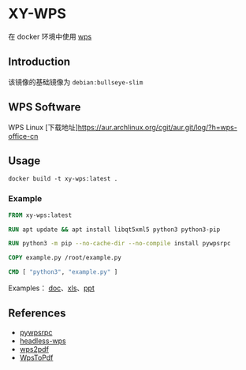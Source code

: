 # XY-WPS

在 docker 环境中使用 [wps](https://linux.wps.cn/)

## Introduction

该镜像的基础镜像为 `debian:bullseye-slim`

## WPS Software

WPS Linux [下载地址]https://aur.archlinux.org/cgit/aur.git/log/?h=wps-office-cn

## Usage

```shell
docker build -t xy-wps:latest .
```

### Example

```Dockerfile
FROM xy-wps:latest

RUN apt update && apt install libqt5xml5 python3 python3-pip

RUN python3 -m pip --no-cache-dir --no-compile install pywpsrpc

COPY example.py /root/example.py

CMD [ "python3", "example.py" ]
```

Examples：
[doc](example/wps-doc)、[xls](example/wps-xls)、[ppt](example/wps-ppt)

## References

- [pywpsrpc](https://github.com/timxx/pywpsrpc)
- [headless-wps](https://github.com/akkuman/headless-wps)
- [wps2pdf](https://github.com/sun-wming/wps2pdf)
- [WpsToPdf](https://github.com/xlgwr/WpsToPdf)
